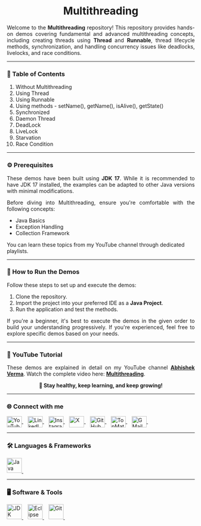 <h1 align="center">Multithreading</h1>

<p align="justify">
    Welcome to the <b>Multithreading</b> repository! This repository provides hands-on demos covering fundamental and
    advanced multithreading concepts, including creating threads using <b>Thread</b> and <b>Runnable</b>, thread
    lifecycle methods, synchronization, and handling concurrency issues like deadlocks, livelocks, and race conditions.
</p>

<hr>

<h3 align="left">📌 Table of Contents</h3>
<ol align="left">
    <li>Without Multithreading</li>
    <li>Using Thread</li>
    <li>Using Runnable</li>
    <li>Using methods - setName(), getName(), isAlive(), getState()</li>
    <li>Synchronized</li>
    <li>Daemon Thread</li>
    <li>DeadLock</li>
    <li>LiveLock</li>
    <li>Starvation</li>
    <li>Race Condition</li>
</ol>

<hr>

<h3 align="left">⚙️ Prerequisites</h3>
<p align="justify">
    These demos have been built using <b>JDK 17</b>. While it is
    recommended to have JDK 17 installed, the examples can be adapted to other Java versions with minimal modifications.
</p>
<p align="justify">
    Before diving into Multithreading, ensure you're comfortable with the following concepts:
<ul>
    <li>Java Basics</li>
    <li>Exception Handling</li>
    <li>Collection Framework</li>
</ul>
You can learn these topics from my YouTube channel through dedicated playlists.
</p>

<hr>

<h3 align="left">🚀 How to Run the Demos</h3>
<p align="justify">
    Follow these steps to set up and execute the demos:
</p>
<ol>
    <li>Clone the repository.</li>
    <li>Import the project into your preferred IDE as a <b>Java Project</b>.</li>
    <li>Run the application and test the methods.</li>
</ol>
<p align="justify">
    If you're a beginner, it's best to execute the demos in the given order to build your understanding progressively.
    If you're experienced, feel free to explore specific demos based on your needs.
</p>

<hr>

<h3 align="left">🎥 YouTube Tutorial</h3>
<p align="justify">
    These demos are explained in detail on my YouTube channel <a href="https://www.youtube.com/@abhishekvermaa10"
        target="_blank"><b>Abhishek Verma</b></a>.
    Watch the complete video here: <a href="https://www.youtube.com/watch?v=1bSy1qxOFrM"
        target="_blank"><b>Multithreading</b></a>.
</p>

<p align="center"><b>🚀 Stay healthy, keep learning, and keep growing!</b></p>

<hr>

<h3 align="left">🌐 Connect with me</h3>
<p align="left">
    <a href="https://www.youtube.com/@abhishekvermaa10" target="_blank">
        <img align="center" src="https://github.com/abhishekvermaa10/Logos/blob/main/YouTube.svg" alt="YouTube" height="30" width="40" />
    </a> &nbsp;&nbsp;
    <a href="https://linkedin.com/in/abhishekvermaa10" target="_blank">
        <img align="center" src="https://github.com/abhishekvermaa10/Logos/blob/main/LinkedIn.svg" alt="LinkedIn" height="30" width="40" />
    </a> &nbsp;&nbsp;
    <a href="https://instagram.com/abhishekvermaa10" target="_blank">
        <img align="center" src="https://github.com/abhishekvermaa10/Logos/blob/main/Instagram.svg" alt="Instagram" height="30" width="40" />
    </a> &nbsp;&nbsp;
    <a href="https://x.com/ytabhishekverma" target="_blank">
        <img align="center" src="https://github.com/abhishekvermaa10/Logos/blob/main/X.svg" alt="X" height="30" width="40" />
    </a> &nbsp;&nbsp;
    <a href="https://github.com/abhishekvermaa10" target="_blank">
        <img align="center" src="https://github.com/abhishekvermaa10/Logos/blob/main/GitHub.svg" alt="GitHub" height="30" width="40" />
    </a> &nbsp;&nbsp;
    <a href="https://topmate.io/abhishekvermaa10" target="_blank">
        <img align="center" src="https://github.com/abhishekvermaa10/Logos/blob/main/TopMate.svg" alt="TopMate" height="30" width="40" />
    </a> &nbsp;&nbsp;
    <a href="mailto:scaleupindiayt@gmail.com">
        <img align="center" src="https://github.com/abhishekvermaa10/Logos/blob/main/GMail.svg" alt="GMail" height="30" width="40" />
    </a> &nbsp;&nbsp;
</p>

<hr>

<h3 align="left">🛠️ Languages & Frameworks</h3>
<p align="left">
    <a href="https://www.java.com" target="_blank">
        <img src="https://github.com/abhishekvermaa10/Logos/blob/main/Java.svg" alt="Java" width="40" height="40" />
    </a> &nbsp;&nbsp;
</p>

<hr>

<h3 align="left">🖥️ Software & Tools</h3>
<p align="left">
    <a href="https://www.oracle.com/in/java/technologies/downloads" target="_blank">
        <img src="https://github.com/abhishekvermaa10/Logos/blob/main/JDK.svg" alt="JDK" width="40" height="40" />
    </a> &nbsp;&nbsp;
    <a href="https://www.eclipse.org/downloads" target="_blank">
        <img src="https://github.com/abhishekvermaa10/Logos/blob/main/Eclipse.svg" alt="Eclipse" width="40" height="40" />
    </a> &nbsp;&nbsp;
    <a href="https://git-scm.com/downloads" target="_blank">
        <img src="https://github.com/abhishekvermaa10/Logos/blob/main/Git.svg" alt="Git" width="40" height="40" />
    </a> &nbsp;&nbsp;
</p>
